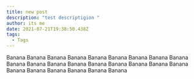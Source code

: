 ```yaml
---
title: new post
description: "test descriptigion "
author: its me
date: 2021-07-21T19:38:50.438Z
tags:
  - Tags
---
```

Banana Banana Banana Banana Banana Banana Banana Banana Banana Banana Banana Banana Banana Banana Banana Banana Banana Banana Banana Banana Banana Banana Banana Banana